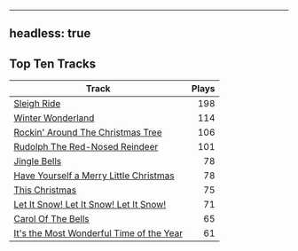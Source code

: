 
---
headless: true
---

## Top Ten Tracks

| Track | Plays |
| --- |  ---: |
|[Sleigh Ride](/songs/sleigh-ride)| 198|
|[Winter Wonderland](/songs/winter-wonderland)| 114|
|[Rockin' Around The Christmas Tree](/songs/rockin-around-the-christmas-tree)| 106|
|[Rudolph The Red-Nosed Reindeer](/songs/rudolph-the-red-nosed-reindeer)| 101|
|[Jingle Bells](/songs/jingle-bells)| 78|
|[Have Yourself a Merry Little Christmas](/songs/have-yourself-a-merry-little-christmas)| 78|
|[This Christmas](/songs/this-christmas)| 75|
|[Let It Snow! Let It Snow! Let It Snow!](/songs/let-it-snow-let-it-snow-let-it-snow)| 71|
|[Carol Of The Bells](/songs/carol-of-the-bells)| 65|
|[It's the Most Wonderful Time of the Year](/songs/its-the-most-wonderful-time-of-the-year)| 61|
